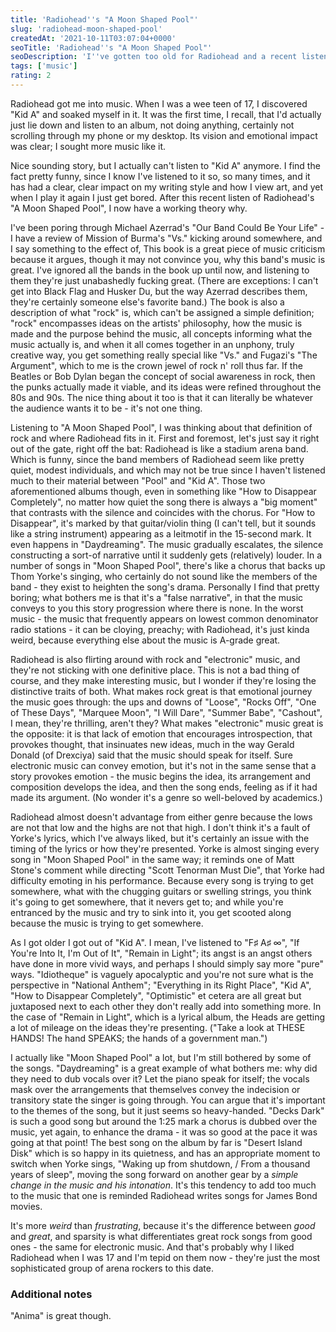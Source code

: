 ```yaml
---
title: 'Radiohead''s "A Moon Shaped Pool"'
slug: 'radiohead-moon-shaped-pool'
createdAt: '2021-10-11T03:07:04+0000'
seoTitle: 'Radiohead''s "A Moon Shaped Pool"'
seoDescription: 'I''ve gotten too old for Radiohead and a recent listen to "A Moon Shaped Pool" has shown me why.'
tags: ['music']
rating: 2
---
```


Radiohead got me into music. When I was a wee teen of 17, I discovered "Kid A" and soaked myself in it. It was the first time, I recall, that I'd actually just lie down and listen to an album, not doing anything, certainly not scrolling through my phone or my desktop. Its vision and emotional impact was clear; I sought more music like it.

Nice sounding story, but I actually can't listen to "Kid A" anymore. I find the fact pretty funny, since I know I've listened to it so, so many times, and it has had a clear, clear impact on my writing style and how I view art, and yet when I play it again I just get bored. After this recent listen of Radiohead's "A Moon Shaped Pool", I now have a working theory why.

I've been poring through Michael Azerrad's "Our Band Could Be Your Life" - I have a review of Mission of Burma's "Vs." kicking around somewhere, and I say something to the effect of, This book is a great piece of music criticism because it argues, though it may not convince you, why this band's music is great. I've ignored all the bands in the book up until now, and listening to them they're just unabashedly fucking great. (There are exceptions: I can't get into Black Flag and Husker Du, but the way Azerrad describes them, they're certainly someone else's favorite band.) The book is also a description of what "rock" is, which can't be assigned a simple definition; "rock" encompasses ideas on the artists' philosophy, how the music is made and the purpose behind the music, all concepts informing what the music actually is, and when it all comes together in an unphony, truly creative way, you get something really special like "Vs." and Fugazi's "The Argument", which to me is the crown jewel of rock n' roll thus far. If the Beatles or Bob Dylan began the concept of social awareness in rock, then the punks actually made it viable, and its ideas were refined throughout the 80s and 90s. The nice thing about it too is that it can literally be whatever the audience wants it to be - it's not one thing.

Listening to "A Moon Shaped Pool", I was thinking about that definition of rock and where Radiohead fits in it. First and foremost, let's just say it right out of the gate, right off the bat: Radiohead is like a stadium arena band. Which is funny, since the band members of Radiohead seem like pretty quiet, modest individuals, and which may not be true since I haven't listened much to their material between "Pool" and "Kid A". Those two aforementioned albums though, even in something like "How to Disappear Completely", no matter how quiet the song there is always a "big moment" that contrasts with the silence and coincides with the chorus. For "How to Disappear", it's marked by that guitar/violin thing (I can't tell, but it sounds like a string instrument) appearing as a leitmotif in the 15-second mark. It even happens in "Daydreaming". The music gradually escalates, the silence constructing a sort-of narrative until it suddenly gets (relatively) louder. In a number of songs in "Moon Shaped Pool", there's like a chorus that backs up Thom Yorke's singing, who certainly do not sound like the members of the band - they exist to heighten the song's drama. Personally I find that pretty boring; what bothers me is that it's a "false narrative", in that the music conveys to you this story progression where there is none. In the worst music - the music that frequently appears on lowest common denominator radio stations - it can be cloying, preachy; with Radiohead, it's just kinda weird, because everything else about the music is A-grade great.

Radiohead is also flirting around with rock and "electronic" music, and they're not sticking with one definitive place. This is not a bad thing of course, and they make interesting music, but I wonder if they're losing the distinctive traits of both. What makes rock great is that emotional journey the music goes through: the ups and downs of "Loose", "Rocks Off", "One of These Days", "Marquee Moon", "I Will Dare", "Summer Babe", "Cashout", I mean, they're thrilling, aren't they? What makes "electronic" music great is the opposite: it is that lack of emotion that encourages introspection, that provokes thought, that insinuates new ideas, much in the way Gerald Donald (of Drexciya) said that the music should speak for itself. Sure electronic music can convey emotion, but it's not in the same sense that a story provokes emotion - the music begins the idea, its arrangement and composition develops the idea, and then the song ends, feeling as if it had made its argument. (No wonder it's a genre so well-beloved by academics.)

Radiohead almost doesn't advantage from either genre because the lows are not that low and the highs are not that high. I don't think it's a fault of Yorke's lyrics, which I've always liked, but it's certainly an issue with the timing of the lyrics or how they're presented. Yorke is almost singing every song in "Moon Shaped Pool" in the same way; it reminds one of Matt Stone's comment while directing "Scott Tenorman Must Die", that Yorke had difficulty emoting in his performance. Because every song is trying to get somewhere, what with the chugging guitars or swelling strings, you think it's going to get somewhere, that it nevers get to; and while you're entranced by the music and try to sink into it, you get scooted along because the music is trying to get somewhere.

As I got older I got out of "Kid A". I mean, I've listened to "F♯ A♯ ∞", "If You're Into It, I'm Out of It", "Remain in Light"; its angst is an angst others have done in more vivid ways, and perhaps I should simply say more "pure" ways. "Idiotheque" is vaguely apocalyptic and you're not sure what is the perspective in "National Anthem"; "Everything in its Right Place", "Kid A", "How to Disappear Completely", "Optimistic" et cetera are all great but juxtaposed next to each other they don't really add into something more. In the case of "Remain in Light", which is a lyrical album, the Heads are getting a lot of mileage on the ideas they're presenting. ("Take a look at THESE HANDS! The hand SPEAKS; the hands of a government man.")

I actually like "Moon Shaped Pool" a lot, but I'm still bothered by some of the songs. "Daydreaming" is a great example of what bothers me: why did they need to dub vocals over it? Let the piano speak for itself; the vocals mask over the arrangements that themselves convey the indecision or transitory state the singer is going through. You can argue that it's important to the themes of the song, but it just seems so heavy-handed. "Decks Dark" is such a good song but around the 1:25 mark a chorus is dubbed over the music, yet again, to enhance the drama - it was so good at the pace it was going at that point! The best song on the album by far is "Desert Island Disk" which is so happy in its quietness, and has an appropriate moment to switch when Yorke sings, "Waking up from shutdown, / From a thousand years of sleep", moving the song forward on another gear by a _simple change in the music and his intonation_. It's this tendency to add too much to the music that one is reminded Radiohead writes songs for James Bond movies.

It's more _weird_ than _frustrating_, because it's the difference between _good_ and _great_, and sparsity is what differentiates great rock songs from good ones - the same for electronic music. And that's probably why I liked Radiohead when I was 17 and I'm tepid on them now - they're just the most sophisticated group of arena rockers to this date.

### Additional notes

"Anima" is great though.
